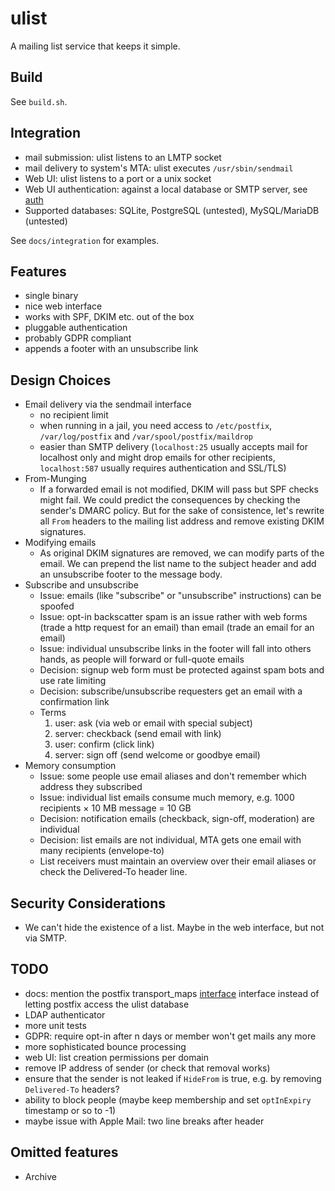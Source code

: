 # ulist

A mailing list service that keeps it simple.

## Build

See `build.sh`.

## Integration

* mail submission: ulist listens to an LMTP socket
* mail delivery to system's MTA: ulist executes `/usr/sbin/sendmail`
* Web UI: ulist listens to a port or a unix socket
* Web UI authentication: against a local database or SMTP server, see [auth](https://github.com/wansing/auth)
* Supported databases: SQLite, PostgreSQL (untested), MySQL/MariaDB (untested)

See `docs/integration` for examples.

## Features

* single binary
* nice web interface
* works with SPF, DKIM etc. out of the box
* pluggable authentication
* probably GDPR compliant
* appends a footer with an unsubscribe link

## Design Choices

* Email delivery via the sendmail interface
  * no recipient limit
  * when running in a jail, you need access to `/etc/postfix`, `/var/log/postfix` and `/var/spool/postfix/maildrop`
  * easier than SMTP delivery (`localhost:25` usually accepts mail for localhost only and might drop emails for other recipients, `localhost:587` usually requires authentication and SSL/TLS)
* From-Munging
  * If a forwarded email is not modified, DKIM will pass but SPF checks might fail. We could predict the consequences by checking the sender's DMARC policy. But for the sake of consistence, let's rewrite all `From` headers to the mailing list address and remove existing DKIM signatures.
* Modifying emails
  * As original DKIM signatures are removed, we can modify parts of the email. We can prepend the list name to the subject header and add an unsubscribe footer to the message body.
* Subscribe and unsubscribe
  * Issue: emails (like "subscribe" or "unsubscribe" instructions) can be spoofed
  * Issue: opt-in backscatter spam is an issue rather with web forms (trade a http request for an email) than email (trade an email for an email)
  * Issue: individual unsubscribe links in the footer will fall into others hands, as people will forward or full-quote emails
  * Decision: signup web form must be protected against spam bots and use rate limiting
  * Decision: subscribe/unsubscribe requesters get an email with a confirmation link
  * Terms
    1. user: ask (via web or email with special subject)
    2. server: checkback (send email with link)
    3. user: confirm (click link)
    4. server: sign off (send welcome or goodbye email)
* Memory consumption
  * Issue: some people use email aliases and don't remember which address they subscribed
  * Issue: individual list emails consume much memory, e.g. 1000 recipients × 10 MB message = 10 GB
  * Decision: notification emails (checkback, sign-off, moderation) are individual
  * Decision: list emails are not individual, MTA gets one email with many recipients (envelope-to)
  * List receivers must maintain an overview over their email aliases or check the Delivered-To header line.

## Security Considerations

* We can't hide the existence of a list. Maybe in the web interface, but not via SMTP.

## TODO

* docs: mention the postfix transport_maps [interface](http://www.postfix.org/DATABASE_README.html#types) interface instead of letting postfix access the ulist database
* LDAP authenticator
* more unit tests
* GDPR: require opt-in after n days or member won't get mails any more
* more sophisticated bounce processing
* web UI: list creation permissions per domain
* remove IP address of sender (or check that removal works)
* ensure that the sender is not leaked if `HideFrom` is true, e.g. by removing `Delivered-To` headers?
* ability to block people (maybe keep membership and set `optInExpiry` timestamp or so to -1)
* maybe issue with Apple Mail: two line breaks after header

## Omitted features

* Archive
